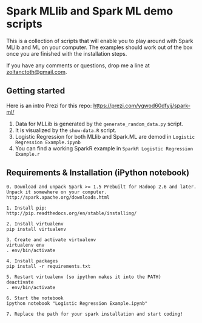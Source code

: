 # Spark MLlib and Spark ML demo scripts

This is a collection of scripts that will enable you to play around with Spark MLlib and ML on your computer. 
The examples should work out of the box once you are finished with the installation steps. 

If you have any comments or questions, drop me a line at zoltanctoth@gmail.com.

## Getting started


Here is an intro Prezi for this repo:
https://prezi.com/ygwod60dfyij/spark-ml/

  1. Data for MLLib is generated by the `generate_random_data.py` script.
  2. It is visualized by the `show-data.R` script.
  3. Logistic Regression for both MLlib and Spark.ML are demod in `Logistic Regression Example.ipynb`
  4. You can find a working SparkR example in `SparkR Logistic Regression Example.r`

## Requirements & Installation (iPython notebook)
````
0. Download and unpack Spark >= 1.5 Prebuilt for Hadoop 2.6 and later. Unpack it somewhere on your computer.
http://spark.apache.org/downloads.html

1. Install pip:
http://pip.readthedocs.org/en/stable/installing/

2. Install virtualenv
pip install virtualenv

3. Create and activate virtualenv
virtualenv env
. env/bin/activate

4. Install packages
pip install -r requirements.txt

5. Restart virtualenv (so ipython makes it into the PATH)
deactivate
. env/bin/activate

6. Start the notebook
ipython notebook "Logistic Regression Example.ipynb"

7. Replace the path for your spark installation and start coding!

````
